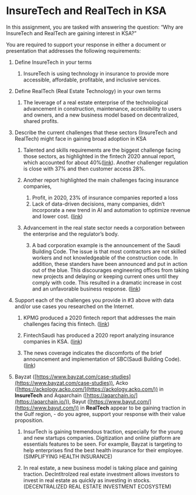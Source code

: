 # **InsureTech and RealTech in KSA**

In this assignment, you are tasked with answering the question: “Why are InsureTech and RealTech are gaining interest in KSA?”

You are required to support your response in either a document or presentation that addresses the following requirements:



1. Define InsureTech in your terms

    1. InsureTech is using technology in insurance to provide more accessible, affordable, profitable, and inclusive services.

2. Define RealTech (Real Estate Technology) in your own terms

    1. The leverage of a real estate enterprise of the technological advancement in construction, maintenance, accessibility to users and owners, and a new business model based on decentralized, shared profits.

3. Describe the current challenges that these sectors (InsureTech and RealTech) might face in gaining broad adoption in KSA

    1. Talented and skills requirements are the biggest challenge facing those sectors, as highlighted in the fintech 2020 annual report, which accounted for about 40%([link](https://assets.kpmg/content/dam/kpmg/sa/pdf/2020/fintech-saudi-annual-report.pdf)). Another challenger regulation is close with 37% and then customer access 28%.

    2. Another report highlighted the main challenges facing insurance companies, 
        1. Profit, in 2020, 23% of insurance companies reported a loss
        2. Lack of data-driven decisions, many companies, didn’t incorporate a new trend in AI and automation to optimize revenue and lower cost. ([link](https://fintechsaudi.com/wp-content/uploads/2021/06/Insurtech%20English_Final.pdf))

    3. Advancement in the real state sector needs a corporation between the enterprise and the regulator’s body. 

        3. A bad corporation example is the announcement of the Saudi Building Code. The issue is that most contractors are not skilled workers and not knowledgeable of the construction code. In addition, these standers have been announced and put in action out of the blue. This discourages engineering offices from taking new projects and delaying or keeping current ones until they comply with code. This resulted in a dramatic increase in cost and an unfavorable business response. ([link](https://www.arabnews.com/node/1949531/business-economy))

4. Support each of the challenges you provide in #3 above with data and/or use cases you researched on the Internet.

    1. KPMG produced a 2020 fintech report that addresses the main challenges facing this fintech. ([link](https://assets.kpmg/content/dam/kpmg/sa/pdf/2020/fintech-saudi-annual-report.pdf))


    2. FintechSaudi has produced a 2020 report analyzing insurance companies in KSA. ([link](https://fintechsaudi.com/wp-content/uploads/2021/06/Insurtech%20English_Final.pdf))


    3. The news coverage indicates the discomforts of the brief announcement and implementation of SBC(Saudi Building Code). ([link](https://www.arabnews.com/node/1949531/business-economy))

5. Bayzat ([https://www.bayzat.com/case-studies](https://www.bayzat.com/case-studies)), Acko ([https://ackology.acko.com/](https://ackology.acko.com/)) in **InsureTech** and Aqaarchain ([https://aqarchain.io/](https://aqarchain.io/)), Bayut ([https://www.bayut.com/](https://www.bayut.com/)) in **RealTech** appear to be gaining traction in the Gulf region, - do you agree, support your response with their value proposition.

    1. InsurTech is gaining tremendous traction, especially for the young and new startups companies. Digitization and online platform are essentials features to be seen. For example, Bayzat is targeting to help enterprises find the best health insurance for their employee. (SIMPLIFYING HEALTH INSURANCE)
    
    2. In real estate, a new business model is taking place and gaining traction. Declntltrolzed real estate investment allows investors to invest in real estate as quickly as investing in stocks. (DECENTRALIZED REAL ESTATE INVESTMENT ECOSYSTEM)